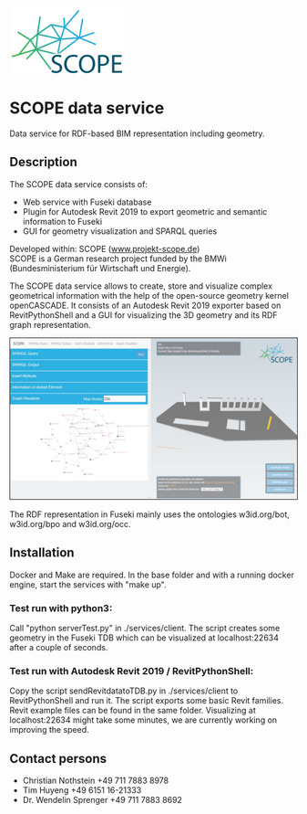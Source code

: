 <img src="scope.png" width="200"/>


# SCOPE data service

Data service for RDF-based BIM representation including geometry.


## Description

The SCOPE data service consists of:
- Web service with Fuseki database
- Plugin for Autodesk Revit 2019 to export geometric and semantic information to Fuseki
- GUI for geometry visualization and SPARQL queries

Developed within:  SCOPE (www.projekt-scope.de)<br/>
SCOPE is a German research project funded by the BMWi (Bundesministerium für Wirtschaft und Energie).

The SCOPE data service allows to create, store and visualize complex geometrical information with the help of the open-source geometry kernel openCASCADE. It consists of an Autodesk Revit 2019 exporter based on RevitPythonShell and a GUI for visualizing the 3D geometry and its RDF graph representation.

<img src="gui.png" width="700" border="1"/>

The RDF representation in Fuseki mainly uses the ontologies w3id.org/bot, w3id.org/bpo and w3id.org/occ.

## Installation

Docker and Make are required. In the base folder and with a running docker engine, start the services with "make up".

### Test run with python3:

Call "python serverTest.py" in ./services/client. The script creates some geometry in the Fuseki TDB which can be visualized at localhost:22634 after a couple of seconds.

### Test run with Autodesk Revit 2019 / RevitPythonShell:

Copy the script sendRevitdatatoTDB.py in ./services/client to RevitPythonShell and run it. The script exports some basic Revit families. Revit example files can be found in the same folder. Visualizing at localhost:22634 might take some minutes, we are currently working on improving the speed.



## Contact persons

- Christian Nothstein +49 711 7883 8978
- Tim Huyeng +49 6151 16-21333
- Dr. Wendelin Sprenger +49 711 7883 8692
